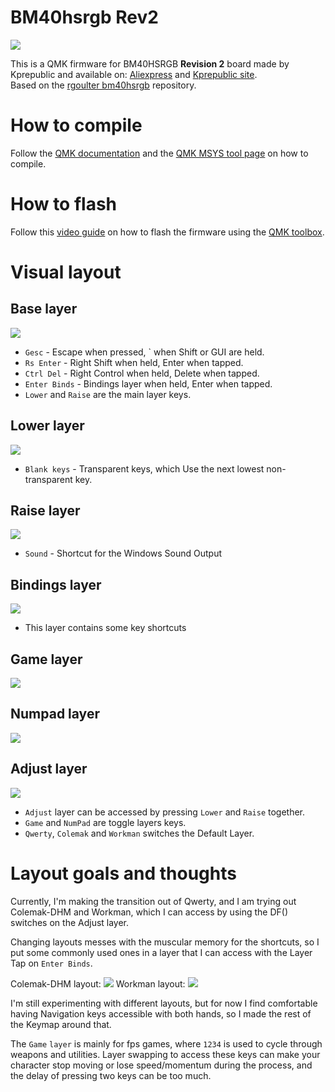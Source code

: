 # BM40hsrgb Rev2
    
![](https://i.imgur.com/pRpfnwDh.jpg)
    
    
This is a QMK firmware for BM40HSRGB **Revision 2** board made by Kprepublic and available on: [Aliexpress](https://www.aliexpress.com/item/4001147779116.html) and [Kprepublic site](https://kprepublic.com/collections/bm40/products/bm40-rgb-40-hot-swap-custom-mechanical-keyboard-pcb-qmk-underglow-type-c-planck).
<br>Based on the [rgoulter bm40hsrgb](https://github.com/rgoulter/qmk_firmware/tree/bm40hsrgb_rev2/keyboards/kprepublic/bm40hsrgb) repository.

# How to compile
Follow the [QMK documentation](https://docs.qmk.fm/#/) and the [QMK MSYS tool page](https://msys.qmk.fm/) on how to compile.

# How to flash
Follow this [video guide](https://www.youtube.com/watch?v=fuBJbdCFF0Q) on how to flash the firmware using the [QMK toolbox](https://github.com/qmk/qmk_toolbox).

# Visual layout

## Base layer
![](https://i.imgur.com/DQAzBlG.png)

- `Gesc` - Escape when pressed, ` when Shift or GUI are held.
- `Rs Enter` - Right Shift when held, Enter when tapped.
- `Ctrl Del` - Right Control when held, Delete when tapped.
- `Enter Binds` - Bindings layer when held, Enter when tapped.
- `Lower` and `Raise` are the main layer keys.

## Lower layer
![](https://i.imgur.com/nhAuk8p.png)

- `Blank keys` - Transparent keys, which Use the next lowest non-transparent key.

## Raise layer
![](https://i.imgur.com/w1knyqW.png)

- `Sound` - Shortcut for the Windows Sound Output 

## Bindings layer
![](https://i.imgur.com/F5omrn8.png)

- This layer contains some key shortcuts

## Game layer
![](https://i.imgur.com/8bjV6qh.png)

## Numpad layer
![](https://i.imgur.com/V4S8Mje.png)

## Adjust layer
![](https://i.imgur.com/ULH68NT.png)

- `Adjust` layer can be accessed by pressing `Lower` and `Raise` together.
- `Game` and `NumPad` are toggle layers keys.
- `Qwerty`, `Colemak` and `Workman` switches the Default Layer.

# Layout goals and thoughts

Currently, I'm making the transition out of Qwerty, and I am trying out Colemak-DHM and Workman, which I can access by using the DF() switches on the Adjust layer.

Changing layouts messes with the muscular memory for the shortcuts, so I put some commonly used ones in a layer that I can access with the Layer Tap on `Enter Binds`.

Colemak-DHM layout:
![](https://i.imgur.com/6GLxYCQ.png)
Workman layout:
![](https://i.imgur.com/uOjyzj5.png)

I'm still experimenting with different layouts, but for now I find comfortable having Navigation keys accessible with both hands, so I made the rest of the Keymap around that.

The `Game` `layer` is mainly for fps games, where `1234` is used to cycle through weapons and utilities. Layer swapping to access these keys can make your character stop moving or lose speed/momentum during the process, and the delay of pressing two keys can be too much.
